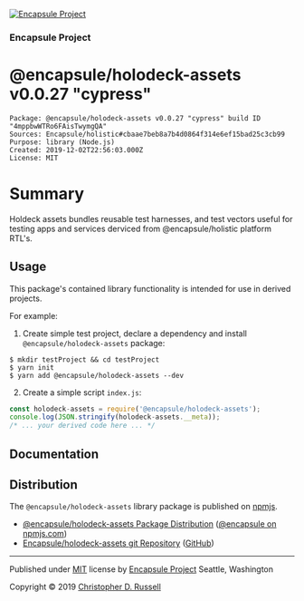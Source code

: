 [![Encapsule Project](https://encapsule.io/images/blue-burst-encapsule.io-icon-72x72.png "Encapsule Project")](https://encapsule.io)

### Encapsule Project

# @encapsule/holodeck-assets v0.0.27 "cypress"

```
Package: @encapsule/holodeck-assets v0.0.27 "cypress" build ID "4mppbwWTRo6FAisTwymgQA"
Sources: Encapsule/holistic#cbaae7beb8a7b4d0864f314e6ef15bad25c3cb99
Purpose: library (Node.js)
Created: 2019-12-02T22:56:03.000Z
License: MIT
```

# Summary

Holdeck assets bundles reusable test harnesses, and test vectors useful for testing apps and services derviced from @encapsule/holistic platform RTL's.

## Usage

This package's contained library functionality is intended for use in derived projects.

For example:

1. Create simple test project, declare a dependency and install `@encapsule/holodeck-assets` package:

```
$ mkdir testProject && cd testProject
$ yarn init
$ yarn add @encapsule/holodeck-assets --dev
```

2. Create a simple script `index.js`:

```JavaScript
const holodeck-assets = require('@encapsule/holodeck-assets');
console.log(JSON.stringify(holodeck-assets.__meta));
/* ... your derived code here ... */
```

## Documentation

## Distribution

The `@encapsule/holodeck-assets` library package is published on [npmjs](https://npmjs.com).

- [@encapsule/holodeck-assets Package Distribution](https://npmjs.com/package/@encapsule/holodeck-assets/v/0.0.27) ([@encapsule on npmjs.com](https://www.npmjs.com/org/encapsule))
- [Encapsule/holodeck-assets git Repository](https://github.com/Encapsule/holodeck-assets) ([GitHub](https://github.com/Encapsule))

<hr>

Published under [MIT](LICENSE) license by [Encapsule Project](https://encapsule.io) Seattle, Washington

Copyright &copy; 2019 [Christopher D. Russell](https://github.com/ChrisRus)
